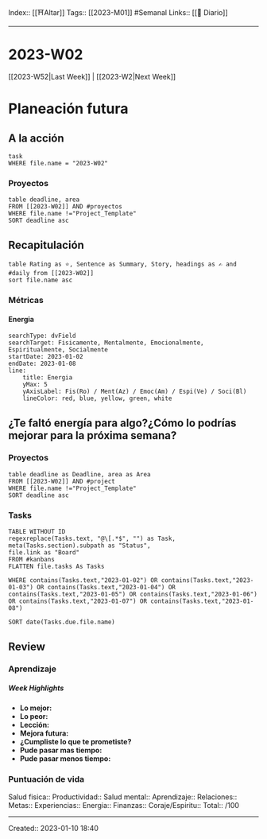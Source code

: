Index:: [[⛩️Altar]]
Tags:: [[2023-M01]] #Semanal
Links:: [[📆 Diario]]

-------------

# 2023-W02
[[2023-W52|Last Week]] | [[2023-W2|Next Week]]
# Planeación futura
## A la acción
```dataview
task
WHERE file.name = "2023-W02"
```

### Proyectos
```
table deadline, area
FROM [[2023-W02]] AND #proyectos 
WHERE file.name !="Project_Template"
SORT deadline asc
```
## Recapitulación

```dataview
table Rating as ⭐, Sentence as Summary, Story, headings as ✍️ and #daily from [[2023-W02]]
sort file.name asc
```

### Métricas
#### Energia
```tracker
searchType: dvField
searchTarget: Fisicamente, Mentalmente, Emocionalmente, Espiritualmente, Socialmente
startDate: 2023-01-02
endDate: 2023-01-08
line:
	title: Energia
	yMax: 5
	yAxisLabel: Fis(Ro) / Ment(Az) / Emoc(Am) / Espi(Ve) / Soci(Bl)
	lineColor: red, blue, yellow, green, white
```

**¿Te faltó energía para algo?¿Cómo lo podrías mejorar para la próxima semana?**
- 
### Proyectos
```dataview
table deadline as Deadline, area as Area
FROM [[2023-W02]] AND #project 
WHERE file.name !="Project_Template"
SORT deadline asc
```

### Tasks
```dataview
TABLE WITHOUT ID
regexreplace(Tasks.text, "@\[.*$", "") as Task, meta(Tasks.section).subpath as "Status",
file.link as "Board"
FROM #kanbans
FLATTEN file.tasks As Tasks

WHERE contains(Tasks.text,"2023-01-02") OR contains(Tasks.text,"2023-01-03") OR contains(Tasks.text,"2023-01-04") OR contains(Tasks.text,"2023-01-05") OR contains(Tasks.text,"2023-01-06") OR contains(Tasks.text,"2023-01-07") OR contains(Tasks.text,"2023-01-08")

SORT date(Tasks.due.file.name)
```

## Review
### Aprendizaje
##### Week Highlights
- **Lo mejor:**
- **Lo peor:** 
- **Lección:**
- **Mejora futura:**
- **¿Cumpliste lo que te prometiste?**
- **Pude pasar mas tiempo:**
- **Pude pasar menos tiempo:**

### Puntuación de vida
Salud fisica::
Productividad::
Salud mental::
Aprendizaje::
Relaciones::
Metas::
Experiencias::
Energia::
Finanzas::
Coraje/Espiritu::
Total:: /100

---------------
Created:: 2023-01-10 18:40